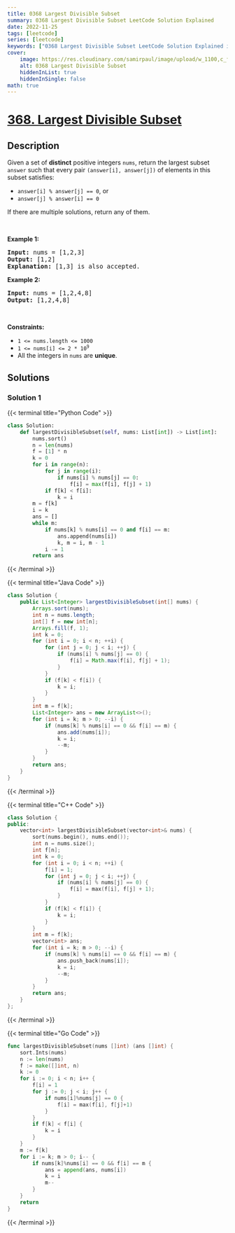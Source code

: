 ```yaml
---
title: 0368 Largest Divisible Subset
summary: 0368 Largest Divisible Subset LeetCode Solution Explained
date: 2022-11-25
tags: [leetcode]
series: [leetcode]
keywords: ["0368 Largest Divisible Subset LeetCode Solution Explained in all languages", "0368 Largest Divisible Subset", "LeetCode", "leetcode solution in Python3 C++ Java Go PHP Ruby Swift TypeScript Rust C# JavaScript C", "GeeksforGeeks", "InterviewBit", "Coding Ninjas", "HackerRank", "HackerEarth", "CodeChef", "TopCoder", "AlgoExpert", "freeCodeCamp", "Codeforces", "GitHub", "AtCoder", "Samir Paul"]
cover:
    image: https://res.cloudinary.com/samirpaul/image/upload/w_1100,c_fit,co_rgb:FFFFFF,l_text:Arial_75_bold:0368 Largest Divisible Subset - Solution Explained/problem-solving.webp
    alt: 0368 Largest Divisible Subset
    hiddenInList: true
    hiddenInSingle: false
math: true
---
```



# [368. Largest Divisible Subset](https://leetcode.com/problems/largest-divisible-subset)


## Description

<p>Given a set of <strong>distinct</strong> positive integers <code>nums</code>, return the largest subset <code>answer</code> such that every pair <code>(answer[i], answer[j])</code> of elements in this subset satisfies:</p>

<ul>
	<li><code>answer[i] % answer[j] == 0</code>, or</li>
	<li><code>answer[j] % answer[i] == 0</code></li>
</ul>

<p>If there are multiple solutions, return any of them.</p>

<p>&nbsp;</p>
<p><strong class="example">Example 1:</strong></p>

<pre>
<strong>Input:</strong> nums = [1,2,3]
<strong>Output:</strong> [1,2]
<strong>Explanation:</strong> [1,3] is also accepted.
</pre>

<p><strong class="example">Example 2:</strong></p>

<pre>
<strong>Input:</strong> nums = [1,2,4,8]
<strong>Output:</strong> [1,2,4,8]
</pre>

<p>&nbsp;</p>
<p><strong>Constraints:</strong></p>

<ul>
	<li><code>1 &lt;= nums.length &lt;= 1000</code></li>
	<li><code>1 &lt;= nums[i] &lt;= 2 * 10<sup>9</sup></code></li>
	<li>All the integers in <code>nums</code> are <strong>unique</strong>.</li>
</ul>

## Solutions

### Solution 1

<!-- tabs:start -->

{{< terminal title="Python Code" >}}
```python
class Solution:
    def largestDivisibleSubset(self, nums: List[int]) -> List[int]:
        nums.sort()
        n = len(nums)
        f = [1] * n
        k = 0
        for i in range(n):
            for j in range(i):
                if nums[i] % nums[j] == 0:
                    f[i] = max(f[i], f[j] + 1)
            if f[k] < f[i]:
                k = i
        m = f[k]
        i = k
        ans = []
        while m:
            if nums[k] % nums[i] == 0 and f[i] == m:
                ans.append(nums[i])
                k, m = i, m - 1
            i -= 1
        return ans
```
{{< /terminal >}}

{{< terminal title="Java Code" >}}
```java
class Solution {
    public List<Integer> largestDivisibleSubset(int[] nums) {
        Arrays.sort(nums);
        int n = nums.length;
        int[] f = new int[n];
        Arrays.fill(f, 1);
        int k = 0;
        for (int i = 0; i < n; ++i) {
            for (int j = 0; j < i; ++j) {
                if (nums[i] % nums[j] == 0) {
                    f[i] = Math.max(f[i], f[j] + 1);
                }
            }
            if (f[k] < f[i]) {
                k = i;
            }
        }
        int m = f[k];
        List<Integer> ans = new ArrayList<>();
        for (int i = k; m > 0; --i) {
            if (nums[k] % nums[i] == 0 && f[i] == m) {
                ans.add(nums[i]);
                k = i;
                --m;
            }
        }
        return ans;
    }
}
```
{{< /terminal >}}

{{< terminal title="C++ Code" >}}
```cpp
class Solution {
public:
    vector<int> largestDivisibleSubset(vector<int>& nums) {
        sort(nums.begin(), nums.end());
        int n = nums.size();
        int f[n];
        int k = 0;
        for (int i = 0; i < n; ++i) {
            f[i] = 1;
            for (int j = 0; j < i; ++j) {
                if (nums[i] % nums[j] == 0) {
                    f[i] = max(f[i], f[j] + 1);
                }
            }
            if (f[k] < f[i]) {
                k = i;
            }
        }
        int m = f[k];
        vector<int> ans;
        for (int i = k; m > 0; --i) {
            if (nums[k] % nums[i] == 0 && f[i] == m) {
                ans.push_back(nums[i]);
                k = i;
                --m;
            }
        }
        return ans;
    }
};
```
{{< /terminal >}}

{{< terminal title="Go Code" >}}
```go
func largestDivisibleSubset(nums []int) (ans []int) {
	sort.Ints(nums)
	n := len(nums)
	f := make([]int, n)
	k := 0
	for i := 0; i < n; i++ {
		f[i] = 1
		for j := 0; j < i; j++ {
			if nums[i]%nums[j] == 0 {
				f[i] = max(f[i], f[j]+1)
			}
		}
		if f[k] < f[i] {
			k = i
		}
	}
	m := f[k]
	for i := k; m > 0; i-- {
		if nums[k]%nums[i] == 0 && f[i] == m {
			ans = append(ans, nums[i])
			k = i
			m--
		}
	}
	return
}
```
{{< /terminal >}}

<!-- tabs:end -->

<!-- end -->
